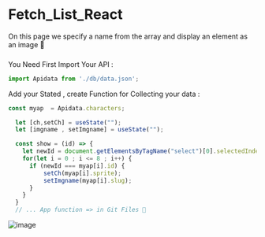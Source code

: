 # Fetch_List_React
On this page we specify a name from the array and display an element as an image 🍂
###
You Need First Import Your API :
```js
import Apidata from './db/data.json';
```
Add your Stated , create Function for Collecting your data :
```js
const myap  = Apidata.characters;

  let [ch,setCh] = useState("");
  let [imgname , setImgname] = useState("");

  const show = (id) => {
    let newId = document.getElementsByTagName("select")[0].selectedIndex;
    for(let i = 0 ; i <= 8 ; i++) {
      if (newId === myap[i].id) {
          setCh(myap[i].sprite);
          setImgname(myap[i].slug);
      }
    }
  }
  // ... App function => in Git Files 🍃
```

![image](https://user-images.githubusercontent.com/74735976/215351662-fc17f785-34b1-4b60-8c22-5ddc745d30e3.png)
###
